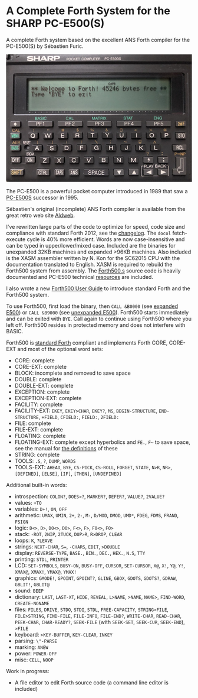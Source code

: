 # A Complete Forth System for the SHARP PC-E500(S)

A complete Forth system based on the excellent ANS Forth compiler for the PC-E500(S) by Sébastien Furic.

![PC-E500S](PC-E500S.jpeg)

The PC-E500 is a powerful pocket computer introduced in 1989 that saw a [PC-E500S](https://en.wikipedia.org/wiki/Sharp_PC-E500S) successor in 1995.

Sébastien's original (incomplete) ANS Forth compiler is available from the great retro web site [Aldweb](https://www.aldweb.com/articles.php?lng=en&pg=9362).

I've rewritten large parts of the code to optimize for speed, code size and compliance with standard Forth 2012, see the [changelog](changelog.md). The `docol` fetch-execute cycle is 40% more efficient.  Words are now case-insensitive and can be typed in upper/lower/mixed case.  Included are the binaries for unexpanded 32KB machines and expanded >96KB machines.  Also included is the XASM assembler written by N. Kon for the SC62015 CPU with the documentation translated to English.  XASM is required to rebuild the Forth500 system from assembly.  The [Forth500.s](Forth500.s) source code is heavily documented and PC-E500 technical [resources](resources) are included.

I also wrote a new [Forth500 User Guide](manual.md) to introduce standard Forth and the Forth500 system.

To use Forth500, first load the binary, then `CALL &B0000` (see [expanded E500](E500-expanded)) or `CALL &B9000` (see [unexpanded E500](E500-unexpanded)).  Forth500 starts immediately and can be exited with `BYE`.  Call again to continue using Forth500 where you left off.  Forth500 resides in protected memory and does not interfere with BASIC.

Forth500 is [standard Forth](https://forth-standard.org) compliant and implements Forth CORE, CORE-EXT and most of the optional word sets:
- CORE: complete
- CORE-EXT: complete
- BLOCK: incomplete and removed to save space
- DOUBLE: complete
- DOUBLE-EXT: complete
- EXCEPTION: complete
- EXCEPTION-EXT: complete
- FACILITY: complete
- FACILITY-EXT: `EKEY`, `EKEY>CHAR`, `EKEY?`, `MS`, `BEGIN-STRUCTURE`, `END-STRUCTURE`, `+FIELD`, `CFIELD:`, `FIELD:`, `2FIELD:`
- FILE: complete
- FILE-EXT: complete
- FLOATING: complete
- FLOATING-EXT: complete except hyperbolics and `FE.`, `F~` to save space, see the manual for [the definitions](manual.md#floating-point-arithmetic) of these
- STRING: complete
- TOOLS: `.S`, `?`, `DUMP`, `WORDS`
- TOOLS-EXT: `AHEAD`, `BYE`, `CS-PICK`, `CS-ROLL`, `FORGET`, `STATE`, `N>R`, `NR>`, `[DEFINED]`, `[ELSE]`, `[IF]`, `[THEN]`, `[UNDEFINED]`

Additional built-in words:
- introspection: `COLON?`, `DOES>?`, `MARKER?`, `DEFER?`, `VALUE?`, `2VALUE?`
- values: `+TO`
- variables: `D+!`, `ON`, `OFF`
- arithmetic: `UMAX`, `UMIN`, `2+`, `2-`, `M-`, `D/MOD`, `DMOD`, `UMD*`, `FDEG`, `FDMS`, `FRAND`, `FSIGN`
- logic: `D<>`, `D>`, `D0<>`, `D0>`, `F<>`, `F>`, `F0<>`, `F0>`
- stack: `-ROT`, `2NIP`, `2TUCK`, `DUP>R`, `R>DROP`, `CLEAR`
- loops: `K`, `?LEAVE`
- strings: `NEXT-CHAR`, `S=`, `-CHARS`, `EDIT`, `>DOUBLE`
- display: `REVERSE-TYPE`, `BASE.`, `BIN.`, `DEC.`, `HEX.`, `N.S`, `TTY`
- printing: `STDL`, `PRINTER`
- LCD: `SET-SYMBOLS`, `BUSY-ON`, `BUSY-OFF`, `CURSOR`, `SET-CURSOR`, `X@`, `X!`, `Y@`, `Y!`, `XMAX@`, `XMAX!`, `YMAX@`, `YMAX!`
- graphics: `GMODE!`, `GPOINT`, `GPOINT?`, `GLINE`, `GBOX`, `GDOTS`, `GDOTS?`, `GDRAW`, `GBLIT!`, `GBLIT@`
- sound: `BEEP`
- dictionary: `LAST`, `LAST-XT`, `HIDE`, `REVEAL`, `L>NAME`, `>NAME`, `NAME>`, `FIND-WORD`, `CREATE-NONAME`
- files: `FILES`, `DRIVE`, `STDO`, `STDI`, `STDL`, `FREE-CAPACITY`, `STRING>FILE`, `FILE>STRING`, `FIND-FILE`, `FILE-INFO`, `FILE-END?`, `WRITE-CHAR`, `READ-CHAR`, `PEEK-CHAR`, `CHAR-READY?`, `SEEK-FILE` (with `SEEK-SET`, `SEEK-CUR`, `SEEK-END`), `>FILE`
- keyboard: `>KEY-BUFFER`, `KEY-CLEAR`, `INKEY`
- parsing: `\"-PARSE`
- marking: `ANEW`
- power: `POWER-OFF`
- misc: `CELL`, `NOOP`

Work in progress:

- A file editor to edit Forth source code (a command line editor is included)
